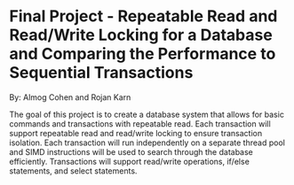 # Final Project - Repeatable Read and Read/Write Locking for a Database and Comparing the Performance to Sequential Transactions
By: Almog Cohen and Rojan Karn

The goal of this project is to create a database system that allows for basic commands and transactions with repeatable read. Each transaction will support repeatable read and read/write locking to ensure transaction isolation. Each transaction will run independently on a separate thread pool and SIMD instructions will be used to search through the database efficiently. Transactions will support read/write operations, if/else statements, and select statements.
